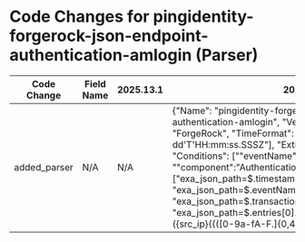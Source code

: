# Code Changes for pingidentity-forgerock-json-endpoint-authentication-amlogin (Parser)

| Code Change | Field Name | 2025.13.1 | 2025.14.1 |
|-------------|------------|-----------|------------|
| added_parser | N/A | N/A | {"Name": "pingidentity-forgerock-json-endpoint-authentication-amlogin", "Vendor": "Ping Identity", "Product": "ForgeRock", "TimeFormat": ["yyyy-MM-dd'T'HH:mm:ss.SSSZ"], "ExtractionType": "json", "Conditions": ["\"eventName\":\"AM-", "-LOGIN-", "\"component\":\"Authentication\""], "Fields": ["exa_json_path=$.timestamp,exa_field_name=time", "exa_json_path=$.eventName,exa_field_name=event_name", "exa_json_path=$.transactionId,exa_field_name=message_id", "exa_json_path=$.entries[0].info.ipAddress,exa_regex=({src_ip}((([0-9a-fA-F.]{0,4}):{1,2}){1,7}([0-9a-fA-F]){0,4})|(((25[0-5]|(2[0-4]|1\d|[0-9]|)\d)\.?\b){4}))(:({src_port}\d+))?", "exa_json_path=$.entries[0].info.authLevel,exa_field_name=auth_level", "exa_json_path=$.realm,exa_field_name=realm", "exa_json_path=$.component,exa_field_name=category", "exa_json_path=$.principal[0],exa_field_name=additional_info", "exa_json_path=$.entries[0].info,exa_field_name=description", "exa_json_path=$.userId,exa_field_name=user_id", "exa_json_path=$.userId,exa_regex=id=({user}[\w\.\-\!\#\^\~]{1,40}\$?),ou=user,o=({group_name}[^,]+),ou=services,dc=({domain}[^,]+),"], "ParserVersion": "v1.0.0"} |